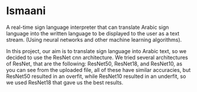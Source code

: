 # Ismaani
A real-time sign language interpreter that can translate Arabic sign language into the written language to be displayed to the user as a text stream. (Using neural networks and other machine learning algorithms).

In this project, our aim is to translate sign language into Arabic text, so we decided to use the ResNet cnn architecture. We tried several architectures of ResNet, that are the following: ResNet50, ResNet18, and ResNet10, as you can see from the uploaded file, all of these have similar accuracies, but ResNet50 resulted in an overfit, while ResNet10 resulted in an underfit, so we used ResNet18 that gave us the best results. 
